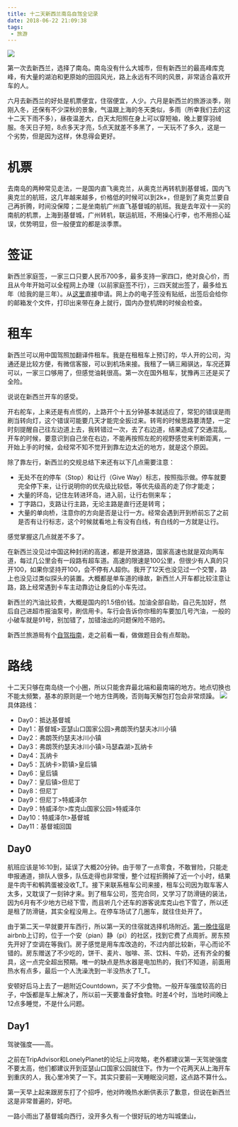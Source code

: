```yaml
---
title: 十二天新西兰南岛自驾全记录
date: 2018-06-22 21:09:38
tags:
 - 旅游
---
```


![](/images/mt-cook.jpg)

第一次去新西兰，选择了南岛。南岛没有什么大城市，但有新西兰的最高峰库克峰，有大量的湖泊和更原始的田园风光，路上永远有不同的风景，非常适合喜欢开车的人。

六月去新西兰的好处是机票便宜，住宿便宜，人少。六月是新西兰的旅游淡季，刚刚入冬，还保有不少深秋的景象，气温跟上海的冬天类似，多雨（所幸我们去的这十二天下雨不多），昼夜温差大，白天太阳照在身上可以穿短袖，晚上要穿羽绒服。冬天日子短，8点多天才亮，5点天就差不多黑了，一天玩不了多久，这是一个劣势，但是因为这样，休息得会更好。

# 机票
去南岛的两种常见走法，一是国内直飞奥克兰，从奥克兰再转机到基督城，国内飞奥克兰的航班，这几年越来越多，价格低的时候可以到2k+，但是到了奥克兰要自己再折腾，时间没保障；二是坐南航广州直飞基督城的航班。我是去年双十一买的南航的机票，上海到基督城，广州转机，联运航班，不用操心行李，也不用担心延误，优势明显，但一般便宜的都是淡季票。

# 签证
新西兰家庭签，一家三口只要人民币700多，最多支持一家四口，绝对良心价，而且从今年开始可以全程网上办理（以前家庭签不行），三四天就出签了，最多给五年（给我的是三年）。从[这里](https://www.immigration.govt.nz/audiences/chinese/visiting/visitor-visa)直接申请。网上办的电子签没有贴纸，出签后会给你的邮箱发个文件，打印出来带在身上就行，国内办登机牌的时候会检查。

# 租车
新西兰可以用中国驾照加翻译件租车。我是在租租车上预订的，华人开的公司，沟通还是比较方便，有微信客服，可以到机场来接。我租了一辆三厢骐达，车况还算可以，一家三口够用了，但感觉油耗很高。第一次在国外租车，犹豫再三还是买了全险。

说说在新西兰开车的感受。

开右舵车，上来还是有点慌的，上路开个十五分钟基本就适应了，常犯的错误是雨刷当转向灯，这个错误可能要几天才能完全扳过来。转弯的时候思路要清楚，一定时刻提醒自己往左边道上去，我转错过一次，去了右边道，结果造成了交通混乱。开车的时候，要意识到自己坐在右边，不能再按照左舵的视野感觉来判断距离，一开始上手的时候，会经常不知不觉开到靠左边太近的地方，就是这个原因。

除了靠左行，新西兰的交规总结下来还有以下几点需要注意：
* 无处不在的停车（Stop）和让行（Give Way）标志，按照指示做。停车就要完全停下来，让行说明你的优先级比较低，等优先级高的走了你才能走；
* 大量的环岛，记住左转进环岛，进入前，让行右侧来车；
* 丁字路口，支路让行主路，无论主路是直行还是转弯；
* 大量的单向桥，注意你的方向是否是让行一方。经常会遇到开到桥前忘了之前是否有让行标志，这个时候就看地上有没有白线，有白线的一方就是让行。

感觉掌握这几点就差不多了。

在新西兰没见过中国这种封闭的高速，都是开放道路，国家高速也就是双向两车道，每过几公里会有一段路有超车道。高速的限速是100公里，但很少有人真的只开100，如果你坚持开100，会不停有人超你。我开了12天也没见过一个交警，路上也没见过类似探头的装置。大概都是单车道的缘故，新西兰人开车都比较注意让路，路上经常遇到卡车主动靠边让身后的小车先过。

新西兰的汽油比较贵，大概是国内的1.5倍价钱。加油全部自助，自己先加好，然后自己进超市报油泵号，刷信用卡。车行会告诉你你租的车要加几号汽油，一般的小破车就是91号，别加错了，加错油出的问题保险不赔的。

新西兰旅游局有个[自驾指南](https://www.newzealand.com/cn/driving-in-new-zealand/)，走之前看一看，做做题目会有点帮助。

# 路线
十二天只够在南岛绕一个小圈，所以只能舍弃最北端和最南端的地方。地点切换也不能太频繁，基本的原则是一个地方住两晚，否则每天解包打包会非常烦躁。
![](/images/map.jpg)
具体路线：

* Day0：抵达基督城
* Day1：基督城>亚瑟山口国家公园>弗朗茨约瑟夫冰川小镇
* Day2：弗朗茨约瑟夫冰川小镇
* Day3：弗朗茨约瑟夫冰川小镇>马瑟森湖>瓦纳卡
* Day4：瓦纳卡
* Day5：瓦纳卡>箭镇>皇后镇
* Day6：皇后镇
* Day7：皇后镇>但尼丁
* Day8：但尼丁
* Day9：但尼丁>特威泽尔
* Day9：特威泽尔>库克山国家公园>特威泽尔
* Day10：特威泽尔>基督城
* Day11：基督城回国

## Day0
航班应该是16:10到，延误了大概20分钟。由于带了一点零食，不敢冒险，只能走申报通道，排队人很多，队伍走得也非常慢，整个过程折腾掉了近一个小时，结果是牛肉干和鹌鹑蛋被没收T_T。接下来联系租车公司来接，租车公司因为取车客人太多，又耽误了一刻钟才来。到了租车公司，签完合同，又学习了防滑链的装法，因为6月有不少地方已经下雪，而且听几个还车的游客说库克山也下雪了，所以还是租了防滑链，其实全程没用上。在停车场试了几圈车，就往住处开了。

由于第二天一早就要开车西行，所以第一天的住宿就选择机场附近。[第一晚住宿](https://www.airbnbchina.cn/rooms/21669515)是airbnb上订的，位于一个安（pian）静（pi）的社区，找到它费了点周折。房东预先开好了空调在等我们。房子感觉是用车库改造的，不过内部比较新，平心而论不错的。房东赠送了不少吃的，饼干、麦片、咖啡、茶、饮料、牛奶，还有齐全的餐具，这一点完全超出预期。唯一的缺点是热水器是电加热的，我们不知道，前面用热水有点多，最后一个人洗澡洗到一半没热水了T_T。

安顿好后马上去了一趟附近Countdown，买了不少食物。一般开车强度较高的日子，中饭都是车上解决了，所以前一天要准备好食物。时差4个时，当地时间晚上12点多睡觉，不是什么问题。

## Day1
驾驶强度——高。

之前在TripAdvisor和LonelyPlanet的论坛上问攻略，老外都建议第一天驾驶强度不要太高，他们都建议开到亚瑟山口国家公园就住下。作为一个花两天从上海开车到重庆的人，我心里冷笑了一下。其实只要前一天睡眠没问题，这点路不算什么。

第一天早上起来跟房东打了个招呼，他对昨晚热水断供表示了歉意，但说在新西兰这是非常普遍的，好吧。

一路小雨出了基督城向西行，没开多久有一个很好玩的地方叫城堡山，